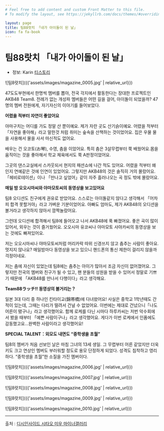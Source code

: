 ```yaml
---
# Feel free to add content and custom Front Matter to this file.
# To modify the layout, see https://jekyllrb.com/docs/themes/#overriding-theme-defaults

layout: page
title: 팀88랏치 「내가 아이돌이 된 날」
icon: fa fa-book
---
```


# 팀88랏치 「내가 아이돌이 된 날」

* 정보: Karin [티스토리](http://shimoaoki.tistory.com/634)

![팀8랏치]({{'assets/images/magazine_0005.jpg' | relative_url}})

47도도부현에서 한명씩 멤버를 뽑아, 전국 각지에서 활동한다는 장대한 프로젝트인 AKB48 Team8. 전례가 없는 개성파 멤버들은 어떤 길을 걸어, 아이돌이 되었을까?
47명의 멤버 전원에게, 자기자신의 이야기를 들어보았다.

**어렸을 적부터 자연이 좋았어요**

야마구치는 어디를 가도 정말 산 뿐이예요. 제가 자란 곳도 산기슭이예요. 어렸을 적부터 「자연을 좋아해」라고 말한것 처럼 취미는 숲속을 산책하는 것이었어요. 집은 우물 물을 사용해서 물을 사서 마신적도 없어요.

배우는 건  오코토(お琴), 수영, 춤을 이었어요. 특히 춤은 3살무렵부터 쭉 배웠어요.몸을 움직이는 것을 좋아해서 학교 체육에서도 쭉 A판정이었어요.

그곳의 댄스교실에서 스카웃되서 현지의 패션쇼에 나간 적도 있어요. 어렸을 적부터 왜인지 연예같은 것에 인연이 있었어요. 그렇지만 AKB48의 것은 솔직히 거의 몰랐어요. 「헤비로테이션」이나 「만나고 싶었어」같이 자주 흘러나오는 곡 정도 밖에 몰랐어요.

**매일 밤 오오시마씨와 야마모토씨의 동영상을 보고있어요**

팀8 오디션도 친구에게 권유로 받았어요. 스스로는 아이돌같지 않다고 생각해서 「어차피 합격 못할거야」라고 가벼운 기분이었어요. 아빠도 엄마도, 제가 AKB48의 오디션을 볼거라고 생각하지 않아서 깜짝놀랐어요.

그런데 오디션에 합격해서 팀8에 들어오고 나서 AKB48에 푹 빠졌어요. 좋은 곡이 많이 있어서, 외우는 것이 즐거웠어요. 오오시마 유코씨나 야마모토 사야카씨의 동영상을 보는 것에도 빠져있어요.

저는 오오시마씨나 야마모토씨처럼 머리카락 따위 신경쓰지 않고 춤추는 사람이 좋아요. 멋지지 않나요? 매일밤마다 동영상을 보고 있으니 핸드폰의 통신 제한이 걸리지 않을까 걱정이네요.

저는 춤에 자신이 있었는데 팀8에는 춤추는 아이가 많아서 조금 자신이 없어졌어요. 그렇지만 전국의 멤버와 친구가 될 수 있고, 팬 분들의 성원을 받을 수 있어서 정말로 기쁘기 때문에 「AKB48를 만나서 다행이다」라고 생각해요.

**Team88ラッチ!! 동영상의 볼거리는？**

일본 3대 다리 중 하나인 킨타이교(錦帯橋)에 다녀왔어요! 사실은 중학교 1학년때도 간적이 있는데, 그때는 다리가 떨려서 건널 수 없었어요. 이번에는 제대로 건넜으니「나도 어른이 됐구나」라고 생각했어요. 함께 로케를 다닌 시마다 하루카씨는 저번 악수회에서 봤을 때부터 「예쁜 사람이구나」라고 생각했어요. 게다가 이번 로케에서 인품에도 감동했고요…완벽한 사람이라고 생각했어요!

**SPECIAL TALENT：외모도 내면도 “중학생을 초월”**

팀8의 멤버가 처음 선보인 날은 마침 그녀의 13세 생일. 그 무렵부터 어른 같았지만 더욱 키도 크고 연상인 멤버도 부러워할 정도로 용모 단정하게 되었다. 성격도 침착하고 영리하다. “중학생을 초월”한 소질을 가진 멤버이다.

![팀8랏치]({{'assets/images/magazine_0006.jpg' | relative_url}})

![팀8랏치]({{'assets/images/magazine_0007.jpg' | relative_url}})

![팀8랏치]({{'assets/images/magazine_0008.jpg' | relative_url}})

![팀8랏치]({{'assets/images/magazine_0009.jpg' | relative_url}})

![팀8랏치]({{'assets/images/magazine_0010.jpg' | relative_url}})

---

출처 : [디시인사이드 시타오 미우 마이너갤러리](http://shitaomiu.com)

